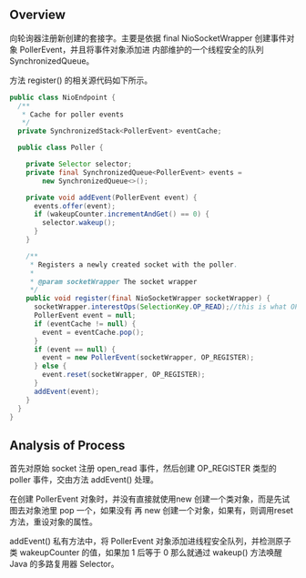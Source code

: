 ## Overview
向轮询器注册新创建的套接字。主要是依据 final NioSocketWrapper 创建事件对象 PollerEvent，并且将事件对象添加进
内部维护的一个线程安全的队列 SynchronizedQueue<PollerEvent>。

方法 register() 的相关源代码如下所示。
```java
public class NioEndpoint {
  /**
   * Cache for poller events
   */
  private SynchronizedStack<PollerEvent> eventCache;

  public class Poller {

    private Selector selector;
    private final SynchronizedQueue<PollerEvent> events =
        new SynchronizedQueue<>();

    private void addEvent(PollerEvent event) {
      events.offer(event);
      if (wakeupCounter.incrementAndGet() == 0) {
        selector.wakeup();
      }
    }

    /**
     * Registers a newly created socket with the poller.
     *
     * @param socketWrapper The socket wrapper
     */
    public void register(final NioSocketWrapper socketWrapper) {
      socketWrapper.interestOps(SelectionKey.OP_READ);//this is what OP_REGISTER turns into.
      PollerEvent event = null;
      if (eventCache != null) {
        event = eventCache.pop();
      }
      if (event == null) {
        event = new PollerEvent(socketWrapper, OP_REGISTER);
      } else {
        event.reset(socketWrapper, OP_REGISTER);
      }
      addEvent(event);
    }
  }
}
```
## Analysis of Process
首先对原始 socket 注册 open_read 事件，然后创建 OP_REGISTER 类型的 poller 事件，交由方法 addEvent() 处理。

在创建 PollerEvent 对象时，并没有直接就使用new 创建一个类对象，而是先试图去对象池里 pop 一个，如果没有
再 new 创建一个对象，如果有，则调用reset 方法，重设对象的属性。

addEvent() 私有方法中，将 PollerEvent 对象添加进线程安全队列，并检测原子类 wakeupCounter 的值，如果加 1 后等于 0 
那么就通过 wakeup() 方法唤醒 Java 的多路复用器 Selector。
